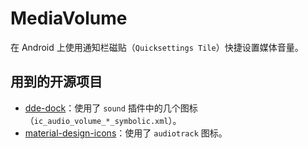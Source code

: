 # MediaVolume

在 Android 上使用通知栏磁贴（`Quicksettings Tile`）快捷设置媒体音量。

## 用到的开源项目

- [dde-dock](https://github.com/linuxdeepin/dde-dock)：使用了 `sound` 插件中的几个图标（`ic_audio_volume_*_symbolic.xml`）。
- [material-design-icons](https://github.com/google/material-design-icons)：使用了 `audiotrack` 图标。
